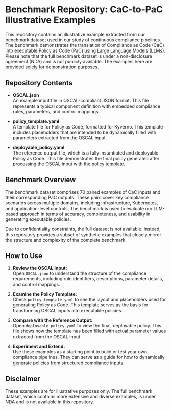 # Benchmark Repository: CaC-to-PaC Illustrative Examples

This repository contains an illustrative example extracted from our benchmark dataset used in our study of continuous compliance pipelines. The benchmark demonstrates the translation of Compliance as Code (CaC) into executable Policy as Code (PaC) using Large Language Models (LLMs). Please note that the full benchmark dataset is under a non-disclosure agreement (NDA) and is not publicly available. The examples here are provided solely for demonstration purposes.

## Repository Contents

- **OSCAL.json**  
  An example input file in OSCAL-compliant JSON format. This file represents a typical component definition with embedded compliance rules, parameters, and control mappings.

- **policy_template.yaml**  
  A template file for Policy as Code, formatted for Kyverno. This template includes placeholders that are intended to be dynamically filled with parameters extracted from the OSCAL input.

- **deployable_policy.yaml**  
  The reference output file, which is a fully instantiated and deployable Policy as Code. This file demonstrates the final policy generated after processing the OSCAL input with the policy template.

## Benchmark Overview

The benchmark dataset comprises 70 paired examples of CaC inputs and their corresponding PaC outputs. These pairs cover key compliance scenarios across multiple domains, including infrastructure, Kubernetes, and application-level controls. The benchmark is used to evaluate our LLM-based approach in terms of accuracy, completeness, and usability in generating executable policies.

Due to confidentiality constraints, the full dataset is not available. Instead, this repository provides a subset of synthetic examples that closely mirror the structure and complexity of the complete benchmark.

## How to Use

1. **Review the OSCAL Input:**  
   Open `OSCAL.json` to understand the structure of the compliance requirements, including rule identifiers, descriptions, parameter details, and control mappings.

2. **Examine the Policy Template:**  
   Check `policy_template.yaml` to see the layout and placeholders used for generating Policy as Code. This template serves as the basis for transforming OSCAL inputs into executable policies.

3. **Compare with the Reference Output:**  
   Open `deployable_policy.yaml` to view the final, deployable policy. This file shows how the template has been filled with actual parameter values extracted from the OSCAL input.

4. **Experiment and Extend:**  
   Use these examples as a starting point to build or test your own compliance pipelines. They can serve as a guide for how to dynamically generate policies from structured compliance inputs.

## Disclaimer

These examples are for illustrative purposes only. The full benchmark dataset, which contains more extensive and diverse examples, is under NDA and is not available in this repository.

